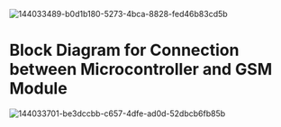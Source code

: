 ![144033489-b0d1b180-5273-4bca-8828-fed46b83cd5b](https://user-images.githubusercontent.com/71758695/144065855-0193564a-c3c1-4759-8125-929e2c58eaf1.png)
# Block Diagram for Connection between Microcontroller and GSM Module
![144033701-be3dccbb-c657-4dfe-ad0d-52dbcb6fb85b](https://user-images.githubusercontent.com/71758695/144066023-3d2dd0ee-71ad-4e6c-80d2-41da6c942bb4.png)

